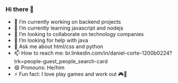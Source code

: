 ### Hi there 👋

<!--**DanielCorte/DanielCorte** is a ✨ _special_ ✨ repository because its `README.md` (this file) appears on your GitHub profile.

Here are some ideas to get you started:-->

- 🔭 I’m currently working on backend projects
- 🌱 I’m currently learning javascript and nodejs
- 👯 I’m looking to collaborate on technology companies
- 🤔 I’m looking for help with java
- 💬 Ask me about html/css and python
- 📫 How to reach me: br.linkedin.com/in/daniel-corte-1200b0224?trk=people-guest_people_search-card
- 😄 Pronouns: He/him
- ⚡ Fun fact: I love play games and work out 🎮💪


